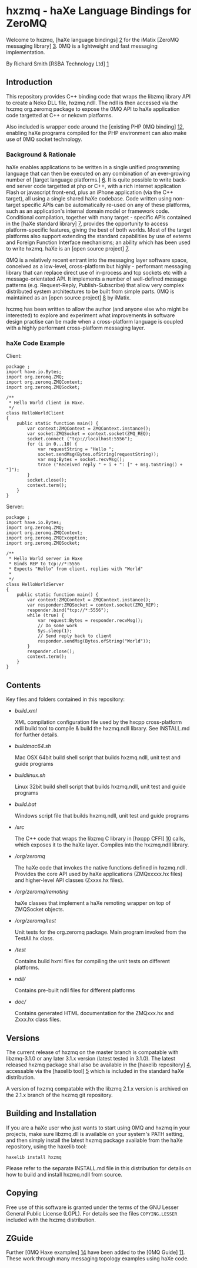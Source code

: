 hxzmq - haXe Language Bindings for ZeroMQ
=========================================

Welcome to hxzmq, [haXe language bindings] [2] for the iMatix [ZeroMQ messaging library] [3].  0MQ is a lightweight and fast messaging implementation.

By Richard Smith [RSBA Technology Ltd] [1]


## Introduction
This repository provides C++ binding code that wraps the libzmq library API to create a Neko DLL file, hxzmq.ndll.  The ndll is then accessed via the hxzmq org.zeromq package to expose the 0MQ API to haXe application code targetted at C++ or nekovm platforms.

Also included is wrapper code around the [existing PHP 0MQ binding] [12], enabling haXe programs compiled for the PHP environment can also make use of 0MQ socket technology.
### Background & Rationale
haXe enables applications to be written in a single unified programming language that can then be executed on any combination of an ever-growing number of [target language platforms.] [6].  It is quite possible to write back-end server code targetted at php or C++, with a rich internet application Flash or javascript front-end, plus an iPhone application (via the C++ target), all using a single shared haXe codebase.  Code written using non-target specific APIs can be automatically re-used on any of these platforms, such as an application's internal domain model or framework code.  Conditional compilation, together with many target - specific APIs contained in the [haXe standard library] [7], provides the opportunity to access platform-specific features, giving the best of both worlds.  Most of the target platforms also support extending the standard capabilities by use of externs and Foreign Function Interface mechanisms; an ability which has been used to write hxzmq.  haXe is an [open source project] [7]. 

0MQ is a relatively recent entrant into the messaging layer software space, conceived as a low-level, cross-platform but highly - performant messaging library that can replace direct use of in-process and tcp sockets etc with a message-orientated API.  It implements a number of well-defined message patterns (e.g. Request-Reply, Publish-Subscribe) that allow very complex distributed system architectures to be built from simple parts.  0MQ is maintained as an [open source project] [8] by iMatix.

hxzmq has been written to allow the author (and anyone else who might be interested) to explore and experiment what improvements in software design practise can be made when a cross-platform language is coupled with a highly performant cross-platform messaging layer.   
### haXe Code Example

Client:

	package ;
	import haxe.io.Bytes;
	import org.zeromq.ZMQ;
	import org.zeromq.ZMQContext;
	import org.zeromq.ZMQSocket;

	/**
	 * Hello World client in Haxe.
	 */
	class HelloWorldClient 
	{
		public static function main() {
			var context:ZMQContext = ZMQContext.instance();
			var socket:ZMQSocket = context.socket(ZMQ_REQ);
			socket.connect ("tcp://localhost:5556");
			for (i in 0...10) {
				var requestString = "Hello ";
				socket.sendMsg(Bytes.ofString(requestString));
				var msg:Bytes = socket.recvMsg();
				trace ("Received reply " + i + ": [" + msg.toString() + "]");				
			}
			socket.close();
			context.term();
		}
	}

Server:

    package ;
	import haxe.io.Bytes;
	import org.zeromq.ZMQ;
	import org.zeromq.ZMQContext;
	import org.zeromq.ZMQException;
	import org.zeromq.ZMQSocket;

	/**
	 * Hello World server in Haxe
	 * Binds REP to tcp://*:5556
	 * Expects "Hello" from client, replies with "World"
	 * 
	 */
	class HelloWorldServer 
	{
		public static function main() {			
			var context:ZMQContext = ZMQContext.instance();
			var responder:ZMQSocket = context.socket(ZMQ_REP);
			responder.bind("tcp://*:5556");			
			while (true) {
				var request:Bytes = responder.recvMsg();
				// Do some work
				Sys.sleep(1);
				// Send reply back to client
				responder.sendMsg(Bytes.ofString("World"));
			}
			responder.close();
			context.term();	
		}
	}

## Contents

Key files and folders contained in this repository:

*   *build.xml*

    XML compilation configuration file used by the hxcpp cross-platform ndll build tool to compile & build the hxzmq.ndll library.  See INSTALL.md for further details.
	
*   *buildmac64.sh*

    Mac OSX 64bit build shell script that builds hxzmq.ndll, unit test and guide programs
	
*   *buildlinux.sh*

    Linux 32bit build shell script that builds hxzmq.ndll, unit test and guide programs
    
*   *build.bat*

    Windows script file that builds hxzmq.ndll, unit test and guide programs
	
*   */src*

    The C++ code that wraps the libzmq C library in [hxcpp CFFI] [10] calls, which exposes it to the haXe layer. Compiles into the hxzmq.ndll library.
	
*   */org/zeromq*

    The haXe code that invokes the native functions defined in hxzmq.ndll. Provides the core API used by haXe applications (ZMQxxxxx.hx files) and higher-level API classes (Zxxxx.hx files).
    
*   */org/zeromq/remoting*
    
    haXe classes that implement a haXe remoting wrapper on top of ZMQSocket objects. 
    
*   */org/zeromq/test*

    Unit tests for the org.zeromq package.  Main program invoked from the TestAll.hx class.
	
*   */test*

    Contains build hxml files for compiling the unit tests on different platforms.
	
*   *ndll/*

    Contains pre-built ndll files for different platforms
    
*   *doc/*

    Contains generated HTML documentation for the ZMQxxx.hx and Zxxx.hx class files.
	
## Versions

The current release of hxzmq on the master branch is compatable with libzmq-3.1.0 or any later 3.1.x version (latest tested in 3.1.0).  The latest released hxzmq package shall also be available in the [haxelib repository] [4], accessable via the [haxelib tool] [5] which is included in the standard haXe distribution.

A version of hxzmq compatable with the libzmq 2.1.x version is archived on the 2.1.x branch of the hxzmq git repository.

## Building and Installation

If you are a haXe user who just wants to start using 0MQ and hxzmq in your projects, make sure libzmq.dll is available on your system's PATH setting, and then simply install the latest hxzmq package available from the haXe repository, using the haxelib tool:

    haxelib install hxzmq
	
Please refer to the separate INSTALL.md file in this distribution for details on how to build and install hxzmq.ndll from source.

## Copying

Free use of this software is granted under the terms of the GNU Lesser General
Public License (LGPL). For details see the files `COPYING.LESSER`
included with the hxzmq distribution.

## ZGuide

Further [0MQ Haxe examples] [14] have been added to the [0MQ Guide] [11].  These work through many messaging topology examples using haXe code.

[1]: http://rsbatechnology.co.uk "RSBA Technology Ltd"
[2]: http://haxe.org "haXe"
[3]: http://zeromq.org "ZeroMQ"
[4]: http://lib.haxe.org "haXelib repository"
[5]: http://haxe.org/com/haxelib "haXelib"
[6]: http://haxe.org/doc/features "haXe Features"
[7]: http://code.google.com/p/haxe "haXe source code repository"
[8]: https://github.com/zeromq/libzmq "libzmq source code repository"
[9]: http://www.imatix.com/ "iMatix Corporation"
[10]: http://haxe.org/doc/cpp/ffi "C++ FC Foreign Function Interface"
[11]: http://zguide.zeromq.org/ "0MQ Guide"
[12]: http://github.com/mkoppanen/php-zmq
[13]: http://github.com/mkoppanen/php-zmq/blob/0.7.0
[14]: http://github.com/imatix/zguide/tree/master/examples/Haxe



